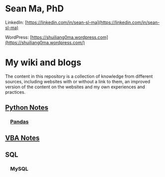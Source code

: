 # Sean Ma, PhD

LinkedIn: [https://linkedin.com/in/sean-sl-ma](https://linkedin.com/in/sean-sl-ma)

WordPress: [https://shuiliang0ma.wordpress.com](https://shuiliang0ma.wordpress.com/)

# My wiki and blogs

The content in this repository is a collection of knowledge from different sources, including websites with or without a link to them, an improved version of the content on the websites and my own experiences and practices.

## [Python Notes](Python.ipynb)

### &emsp;[Pandas](Python/Pandas.ipynb)

## [VBA Notes](VBA.md)

## SQL
### &emsp;MySQL
